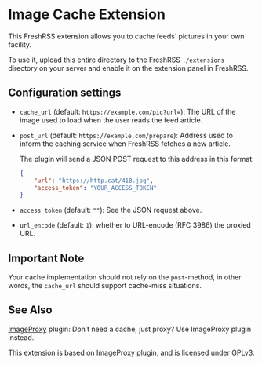 # Image Cache Extension

This FreshRSS extension allows you to cache feeds’ pictures in your own facility.

To use it, upload this entire directory to the FreshRSS `./extensions` directory on your server and enable it on the extension panel in FreshRSS. 

## Configuration settings

-   `cache_url` (default: `https://example.com/pic?url=`): The URL of the image used to load when the user reads the feed article.

-   `post_url` (default: `https://example.com/prepare`): Address used to inform the caching service when FreshRSS fetches a new article.

    The plugin will send a JSON POST request to this address in this format:

    ```json
    {
        "url": "https://http.cat/418.jpg",
        "access_token": "YOUR_ACCESS_TOKEN"
    }
    ```

-   `access_token` (default: `""`): See the JSON request above.

-   `url_encode` (default: `1`): whether to URL-encode (RFC 3986) the proxied URL.

## Important Note

Your cache implementation should not rely on the `post`-method, in other words, the `cache_url` should support cache-miss situations.

## See Also

[ImageProxy](https://github.com/FreshRSS/Extensions/tree/master/xExtension-ImageProxy) plugin: Don’t need a cache, just proxy? Use ImageProxy plugin instead.

This extension is based on ImageProxy plugin, and is licensed under GPLv3.
